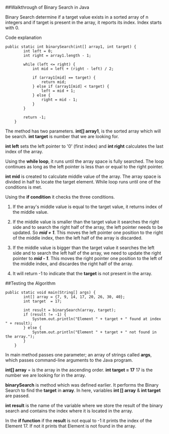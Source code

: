 ##Walkthrough of Binary Search in Java

Binary Search determine if a target value exists in a sorted array of n integers and if target is present in the array, it reports its index. Index starts with 0.

Code explanation 

```
public static int binarySearch(int[] array1, int target) {
        int left = 0;
        int right = array1.length - 1;

        while (left <= right) {
            int mid = left + (right - left) / 2;

            if (array1[mid] == target) {
                return mid;
            } else if (array1[mid] < target) {
                left = mid + 1;
            } else {
                right = mid - 1;
            }
        }

        return -1; 
    }
```
The method has two parameters. **int[] array1**, is the sorted array which will be search. **int target** is number that we are looking for.

**int left** sets the left pointer to '0' (first index) and **int right** calculates the last index of the array.

Using the **while loop**, it runs until the array space is fully searched. The loop continues as long as the left pointer is less than or equal to the right pointer. 

**int mid** is created to calculate middle value of the array. The array space is divided in half to locate the target element. While loop runs until one of the conditions is met. 

Using the **if condition** it checks the three conditions. 
1. If the array's middle value is equal to the target value, it returns index of the middle value. 

2. If the middle value is smaller than the target value it searches the right side and to search the right half of the array, the left pointer needs to be updated. So ***mid + 1***. This moves the left pointer one position to the right of the middle index, then the left half of the array is discarded. 

3. If the middle value is bigger than the target value it searches the left side and to search the left half of the array, we need to update the right pointer to ***mid - 1***. This moves the right pointer one position to the left of the middle index, and discardes the right half of the array. 

4. It will return -1 to indicate that the **target** is not present in the array.


##Testing the Algorithm 

```
public static void main(String[] args) {
        int[] array = {7, 9, 14, 17, 20, 26, 30, 40};
        int target  = 17;

        int result = binarySearch(array, target);
        if (result != -1) {
            System.out.println("Element " + target + " found at index " + result);
        } else {
            System.out.println("Element " + target + " not found in the array.");
        }
    }
```
In main method passes one parameter; an array of strings called **args**, which passes command-line arguments to the Java program.

**int[] array** = is the array in the ascending order.
**int target = 17** 17 is the number we are looking for in the array. 

**binarySearch** is method which was defined earlier. It performs the Binary Search to find the **target** in **array**. In here, variables **int [] array** & **int target** are passed.

**int result** is the name of the variable where we store the result of the binary search and contains the index where it is located in the array.

In the **if function** if the **result** is not equal to -1 it prints the index of the Element 17. If not it prints that Element is not found in the array.


